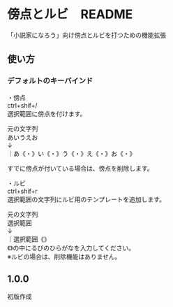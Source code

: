 # 傍点とルビ　README

「小説家になろう」向け傍点とルビを打つための機能拡張  

## 使い方  

### デフォルトのキーバインド

・傍点  
ctrl+shif+/  
選択範囲に傍点を付けます。

元の文字列  
あいうえお  
↓  
｜あ《・》い《・》う《・》え《・》お《・》  

すでに傍点が付いている場合は、傍点を削除します。  

・ルビ  
ctrl+shif+r  
選択範囲の文字列にルビ用のテンプレートを追加します。  

元の文字列  
選択範囲  
↓  
｜選択範囲《》  
《》の中にるびのひらがなを入力してください。  
※ルビの場合は、削除機能はありません。  

## 1.0.0  

初版作成  


